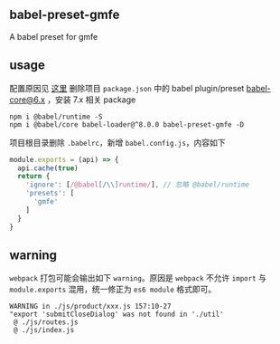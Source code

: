 ## babel-preset-gmfe
A babel preset for gmfe

## usage
配置原因见 [这里](https://github.com/gmfe/Think/issues/67)
删除项目 `package.json` 中的 babel plugin/preset babel-core@6.x ，安装 7.x 相关 package
```shell
npm i @babel/runtime -S 
npm i @babel/core babel-loader@^8.0.0 babel-preset-gmfe -D
```
项目根目录删除 `.babelrc`，新增 `babel.config.js`，内容如下
```javascript
module.exports = (api) => {
  api.cache(true)
  return {
    'ignore': [/@babel[/\\]runtime/], // 忽略 @babel/runtime
    'presets': [
      'gmfe'
    ]
  }
}

```

## warning
`webpack` 打包可能会输出如下 `warning`。原因是 `webpack` 不允许 `import` 与 `module.exports` 混用，统一修正为 `es6 module` 格式即可。
```shell
WARNING in ./js/product/xxx.js 157:10-27
"export 'submitCloseDialog' was not found in './util'
 @ ./js/routes.js
 @ ./js/index.js
```
